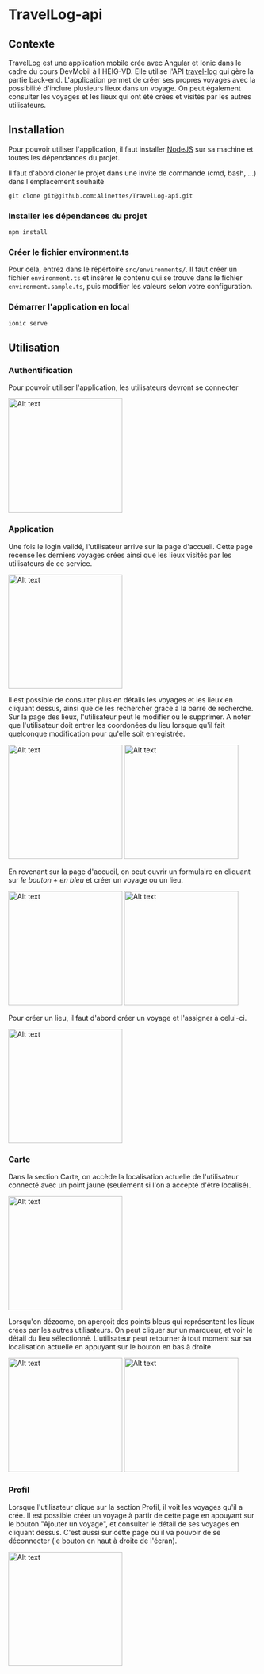 # TravelLog-api


## Contexte
TravelLog est une application mobile crée avec Angular et Ionic dans le cadre du cours DevMobil à l'HEIG-VD. Elle utilise l'API [travel-log](https://travel-log-sqtk.onrender.com/) qui gère la partie back-end. L'application permet de créer ses propres voyages avec la possibilité d'inclure plusieurs lieux dans un voyage. On peut également consulter les voyages et les lieux qui ont été crées et visités par les autres utilisateurs.



## Installation
Pour pouvoir utiliser l'application, il faut installer [NodeJS](https://nodejs.org/en/) sur sa machine et toutes les dépendances du projet.

Il faut d'abord cloner le projet dans une invite de commande (cmd, bash, ...) dans l'emplacement souhaité 

`git clone git@github.com:Alinettes/TravelLog-api.git`

### Installer les dépendances du projet

`npm install`

### Créer le fichier environment.ts

Pour cela, entrez dans le répertoire `src/environments/`. Il faut créer un fichier `environment.ts` et insérer le contenu qui se trouve dans le fichier `environment.sample.ts`, puis modifier les valeurs selon votre configuration.

### Démarrer l'application en local

`ionic serve`



## Utilisation

### Authentification
Pour pouvoir utiliser l'application, les utilisateurs devront se connecter

<img
  src="/src/assets/img-doc/login.png"
  alt="Alt text"
  title="Optional title"
  style="display: inline-block; margin: 0 auto; width: 230px">

### Application

Une fois le login validé, l'utilisateur arrive sur la page d'accueil. Cette page recense les derniers voyages crées ainsi que les lieux visités par les utilisateurs de ce service. 

<img
  src="/src/assets/img-doc/homepage.png"
  alt="Alt text"
  title="Optional title"
  style="display: inline-block; margin: 0 auto; width: 230px">
  
Il est possible de consulter plus en détails les voyages et les lieux en cliquant dessus, ainsi que de les rechercher grâce à la barre de recherche. Sur la page des lieux, l'utilisateur peut le modifier ou le supprimer. A noter que l'utilisateur doit entrer les coordonées du lieu lorsque qu'il fait quelconque modification pour qu'elle soit enregistrée.
 
<img
  src="/src/assets/img-doc/page-view-voyage.png"
  alt="Alt text"
  title="Optional title"
  style="display: inline-block; margin: 0 auto; width: 230px">
<img
  src="/src/assets/img-doc/page-view-lieu.png"
  alt="Alt text"
  title="Optional title"
  style="display: inline-block; margin: 0 auto; width: 230px">



En revenant sur la page d'accueil, on peut ouvrir un formulaire en cliquant sur *le bouton + en bleu* et créer un voyage ou un lieu.

<img
  src="/src/assets/img-doc/page-form-voyage.png"
  alt="Alt text"
  title="Optional title"
  style="display: inline-block; margin: 0 auto; width: 230px">
<img
  src="/src/assets/img-doc/page-form-lieu.png"
  alt="Alt text"
  title="Optional title"
  style="display: inline-block; margin: 0 auto; width: 230px">

Pour créer un lieu, il faut d'abord créer un voyage et l'assigner à celui-ci.

<img
  src="/src/assets/img-doc/page-form-lieu2.png"
  alt="Alt text"
  title="Optional title"
  style="display: inline-block; margin: 0 auto; width: 230px">

### Carte

Dans la section Carte, on accède la localisation actuelle de l'utilisateur connecté avec un point jaune (seulement si l'on a accepté d'être localisé). 

<img
  src="/src/assets/img-doc/current-location.png"
  alt="Alt text"
  title="Optional title"
  style="display: inline-block; margin: 0 auto; width: 230px">

Lorsqu'on dézoome, on aperçoit des points bleus qui représentent les lieux crées par les autres utilisateurs. On peut cliquer sur un marqueur, et voir le détail du lieu sélectionné. L'utilisateur peut retourner à tout moment sur sa localisation actuelle en appuyant sur le bouton en bas à droite.

<img
  src="/src/assets/img-doc/other-places-map.png"
  alt="Alt text"
  title="Optional title"
  style="display: inline-block; margin: 0 auto; width: 230px">
<img
  src="/src/assets/img-doc/place-detail.png"
  alt="Alt text"
  title="Optional title"
  style="display: inline-block; margin: 0 auto; width: 230px">


### Profil

Lorsque l'utilisateur clique sur la section Profil, il voit les voyages qu'il a crée. Il est possible créer un voyage à partir de cette page en appuyant sur le bouton "Ajouter un voyage", et consulter le détail de ses voyages en cliquant dessus. C'est aussi sur cette page où il va pouvoir de se déconnecter (le bouton en haut à droite de l'écran).

<img
  src="/src/assets/img-doc/view-profil.png"
  alt="Alt text"
  title="Optional title"
  style="display: inline-block; margin: 0 auto; width: 230px">

